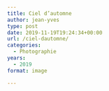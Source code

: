 ```yaml
---
title: Ciel d’automne
author: jean-yves
type: post
date: 2019-11-19T19:24:34+00:00
url: /ciel-dautomne/
categories:
  - Photographie
years:
  - 2019
format: image

---
```

